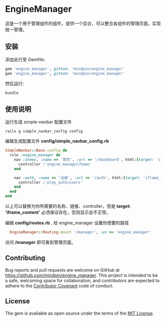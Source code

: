 # EngineManager
这是一个用于管理组件的组件，提供一个后台，可以整合各组件的管理页面，实现统一管理。

## 安装

添加此行至 Gemfile:


```ruby
gem 'engine_manager', github: 'mindpin/engine_manager'
gem 'engine_manager', github: 'mindpin/engine_manager'
```

然后运行:
```shell
bundle
```


## 使用说明
运行生成 simple-navbar 配置文件
```shell
rails g simple_navbar_config config
```

编辑生成配置文件 **config/simple_navbar_config.rb**

```ruby
SimpleNavbar::Base.config do
  rule :engine_manager do
    nav :index, :name => '首页', :url => '/dashboard', html:{target: 'iframe_content'} do
      controller :'engine_manager/home'
    end

    nav :auth, :name => '注册', :url => '/auth', html:{target: 'iframe_content'} do
      controller :'play_auth/users'
    end
  end
end
```

以上可以替换为你所需要的名称、链接、controller，但是 **target: 'iframe_content'** 必须保证存在，否则显示会不正常。

编辑 **config/routes.rb** , 给 engine_manager 设置你想要的路径
```ruby
  EngineManager::Routing.mount '/manager', :as => 'engine_manager'
```

访问 **/manager** 即可看到管理页面。

## Contributing

Bug reports and pull requests are welcome on GitHub at https://github.com/mindpin/engine_manager. This project is intended to be a safe, welcoming space for collaboration, and contributors are expected to adhere to the [Contributor Covenant](contributor-covenant.org) code of conduct.


## License

The gem is available as open source under the terms of the [MIT License](http://opensource.org/licenses/MIT).

